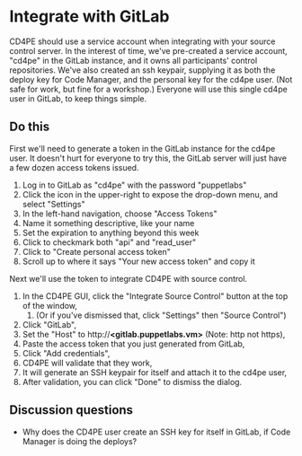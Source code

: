 # Integrate with GitLab

CD4PE should use a service account when integrating with your source control server.  In the interest of time, we've pre-created a service account, "cd4pe" in the GitLab instance, and it owns all participants' control repositories.  We've also created an ssh keypair, supplying it as both the deploy key for Code Manager, and the personal key for the cd4pe user.  (Not safe for work, but fine for a workshop.)  Everyone will use this single cd4pe user in GitLab, to keep things simple.

## Do this

First we'll need to generate a token in the GitLab instance for the cd4pe user.  It doesn't hurt for everyone to try this, the GitLab server will just have a few dozen access tokens issued.

1. Log in to GitLab as "cd4pe" with the password "puppetlabs"
1. Click the icon in the upper-right to expose the drop-down menu, and select "Settings"
1. In the left-hand navigation, choose "Access Tokens"
1. Name it something descriptive, like your name
1. Set the expiration to anything beyond this week
1. Click to checkmark both "api" and "read_user"
1. Click to "Create personal access token"
1. Scroll up to where it says "Your new access token" and copy it

Next we'll use the token to integrate CD4PE with source control.

1. In the CD4PE GUI, click the "Integrate Source Control" button at the top of the window,
    1. (Or if you've dismissed that, click "Settings" then "Source Control")
1. Click "GitLab",
1. Set the "Host" to http://**<gitlab.puppetlabs.vm>** (Note: http not https),
1. Paste the access token that you just generated from GitLab,
1. Click "Add credentials",
1. CD4PE will validate that they work,
1. It will generate an SSH keypair for itself and attach it to the cd4pe user,
1. After validation, you can click "Done" to dismiss the dialog.

## Discussion questions

* Why does the CD4PE user create an SSH key for itself in GitLab, if Code Manager is doing the deploys?
